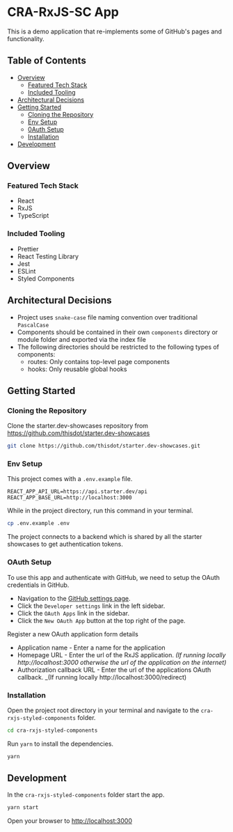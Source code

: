 # CRA-RxJS-SC App

This is a demo application that re-implements some of GitHub's pages and functionality.

## Table of Contents

- [Overview](#overview)
  - [Featured Tech Stack](#featured-tech-stack)
  - [Included Tooling](#included-tooling)
- [Architectural Decisions](#architectural-decisions)
- [Getting Started](#getting-started)
  - [Cloning the Repository](#cloning-the-repository)
  - [Env Setup](#env-setup)
  - [0Auth Setup](#oauth-setup)
  - [Installation](#installation)
- [Development](#development)

## Overview

### Featured Tech Stack

- React
- RxJS
- TypeScript

### Included Tooling

- Prettier
- React Testing Library
- Jest
- ESLint
- Styled Components

## Architectural Decisions

- Project uses `snake-case` file naming convention over traditional `PascalCase`
- Components should be contained in their own `components` directory or module folder and exported via the index file
- The following directories should be restricted to the following types of components:
  - routes: Only contains top-level page components
  - hooks: Only reusable global hooks

## Getting Started

### Cloning the Repository

Clone the starter.dev-showcases repository from https://github.com/thisdot/starter.dev-showcases

```bash
git clone https://github.com/thisdot/starter.dev-showcases.git
```

### Env Setup

This project comes with a `.env.example` file.

```
REACT_APP_API_URL=https://api.starter.dev/api
REACT_APP_BASE_URL=http://localhost:3000
```

While in the project directory, run this command in your terminal.

```bash
cp .env.example .env
```

The project connects to a backend which is shared by all the starter showcases to get authentication tokens.

### OAuth Setup

To use this app and authenticate with GitHub, we need to setup the OAuth credentials in GitHub.

- Navigation to the [GitHub settings page](https://github.com/settings/profile).
- Click the `Developer settings` link in the left sidebar.
- Click the `OAuth Apps` link in the sidebar.
- Click the `New OAuth App` button at the top right of the page.

Register a new OAuth application form details

- Application name - Enter a name for the application
- Homepage URL - Enter the url of the RxJS application. _(If running locally http://localhost:3000 otherwise the url of the application on the internet)_
- Authorization callback URL - Enter the url of the applications OAuth callback. \_(If running locally http://localhost:3000/redirect)

### Installation

Open the project root directory in your terminal and navigate to the `cra-rxjs-styled-components` folder.

```bash
cd cra-rxjs-styled-components
```

Run `yarn` to install the dependencies.

```bash
yarn
```

## Development

In the `cra-rxjs-styled-components` folder start the app.

```bash
yarn start
```

Open your browser to [http://localhost:3000](http://localhost:3000)
